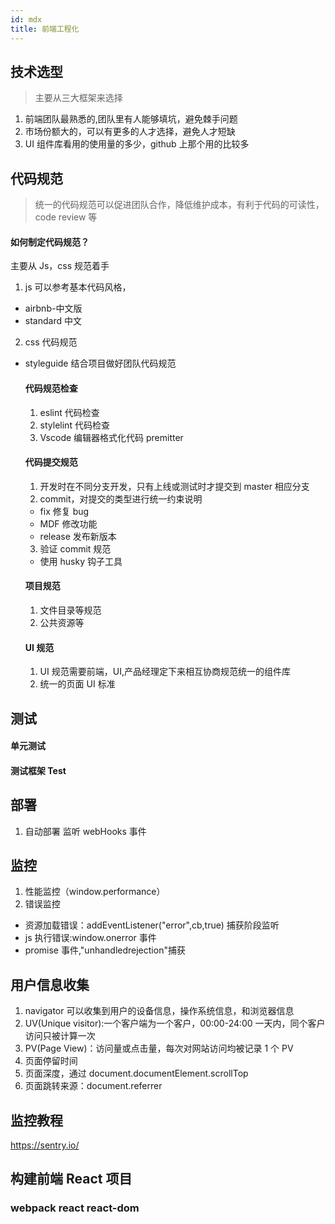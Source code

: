 ```yaml
---
id: mdx
title: 前端工程化
---
```


## 技术选型

> 主要从三大框架来选择

1. 前端团队最熟悉的,团队里有人能够填坑，避免棘手问题
2. 市场份额大的，可以有更多的人才选择，避免人才短缺
3. UI 组件库看用的使用量的多少，github 上那个用的比较多

## 代码规范

> 统一的代码规范可以促进团队合作，降低维护成本，有利于代码的可读性，code review 等

#### 如何制定代码规范？

主要从 Js，css 规范着手

1. js 可以参考基本代码风格，

- airbnb-中文版
- standard 中文

2. css 代码规范

- styleguide
  结合项目做好团队代码规范

  #### 代码规范检查

  1. eslint 代码检查
  2. stylelint 代码检查
  3. Vscode 编辑器格式化代码 premitter

  #### 代码提交规范

  1. 开发时在不同分支开发，只有上线或测试时才提交到 master 相应分支
  2. commit，对提交的类型进行统一约束说明

  - fix 修复 bug
  - MDF 修改功能
  - release 发布新版本

  3. 验证 commit 规范

  - 使用 husky 钩子工具

  #### 项目规范

  1. 文件目录等规范
  2. 公共资源等

  #### UI 规范

  1. UI 规范需要前端，UI,产品经理定下来相互协商规范统一的组件库
  2. 统一的页面 UI 标准

## 测试

#### 单元测试

#### 测试框架 Test

## 部署

1. 自动部署
   监听 webHooks 事件

## 监控

1. 性能监控（window.performance）
2. 错误监控

- 资源加载错误：addEventListener("error",cb,true) 捕获阶段监听
- js 执行错误:window.onerror 事件
- promise 事件,"unhandledrejection"捕获

## 用户信息收集

1. navigator 可以收集到用户的设备信息，操作系统信息，和浏览器信息
2. UV(Unique visitor):一个客户端为一个客户，00:00-24:00 一天内，同个客户访问只被计算一次
3. PV(Page View)：访问量或点击量，每次对网站访问均被记录 1 个 PV
4. 页面停留时间
5. 页面深度，通过 document.documentElement.scrollTop
6. 页面跳转来源：document.referrer

## 监控教程

https://sentry.io/

## 构建前端 React 项目

### webpack react react-dom
